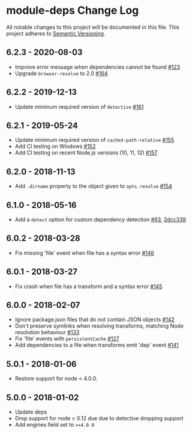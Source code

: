 # module-deps Change Log
All notable changes to this project will be documented in this file.
This project adheres to [Semantic Versioning](http://semver.org/).

## 6.2.3 - 2020-08-03
* Improve error message when dependencies cannot be found [#123](https://github.com/browserify/module-deps/pull/123)
* Upgrade `browser-resolve` to 2.0 [#164](https://github.com/browserify/module-deps/pull/164)

## 6.2.2 - 2019-12-13
* Update minimum required version of `detective` [#161](https://github.com/browserify/module-deps/pull/161)

## 6.2.1 - 2019-05-24
* Update minimum required version of `cached-path-relative` [#155](https://github.com/browserify/module-deps/pull/155)
* Add CI testing on Windows [#152](https://github.com/browserify/module-deps/pull/152)
* Add CI testing on recent Node.js versions (10, 11, 12) [#157](https://github.com/browserify/module-deps/pull/157)

## 6.2.0 - 2018-11-13
* Add `.dirname` property to the object given to `opts.resolve` [#154](https://github.com/browserify/module-deps/pull/154)

## 6.1.0 - 2018-05-16
* Add a `detect` option for custom dependency detection [#63](https://github.com/browserify/module-deps/pull/63), [2dcc339](https://github.com/browserify/module-deps/commit/2dcc3399ee67ba51ed26d9a0605a8ccdc70c9db7)

## 6.0.2 - 2018-03-28
* Fix missing 'file' event when file has a syntax error [#146](https://github.com/browserify/module-deps/pull/146)

## 6.0.1 - 2018-03-27
* Fix crash when file has a transform and a syntax error [#145](https://github.com/browserify/module-deps/pull/145)

## 6.0.0 - 2018-02-07
* Ignore package.json files that do not contain JSON objects [#142](https://github.com/browserify/module-deps/pull/142)
* Don't preserve symlinks when resolving transforms, matching Node resolution behaviour [#133](https://github.com/browserify/module-deps/pull/133)
* Fix 'file' events with `persistentCache` [#127](https://github.com/browserify/module-deps/pull/127)
* Add dependencies to a file when transforms emit 'dep' event [#141](https://github.com/browserify/module-deps/pull/141)

## 5.0.1 - 2018-01-06
* Restore support for node < 4.0.0.

## 5.0.0 - 2018-01-02
* Update deps
* Drop support for node < 0.12 due due to detective dropping support
* Add engines field set to `>=4.0.0`
